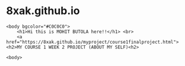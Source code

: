 # 8xak.github.io
<!DOCTYPE html>
<html lang="en">
	<head>
		<meta charset="UTF-8">
		<title>my all projects</title>
	</head>
	
	<body bgcolor="#C0C0C0">
		<h1>Hi this is MOHIT BUTOLA here!!</h1> <br>
		<a href="https://8xak.github.io/myproject/course1finalproject.html"><h2>MY COURSE 1 WEEK 2 PROJECT (ABOUT MY SELF)<h2>
		
	<body>
</html>
